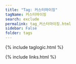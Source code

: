 ```yaml
---
title: "Tag: 커스터마이징"
tagName: 커스터마이징
search: exclude
permalink: tag_커스터마이징.html
sidebar: False
folder: tags
---
```

{% include taglogic.html %}

{% include links.html %}
